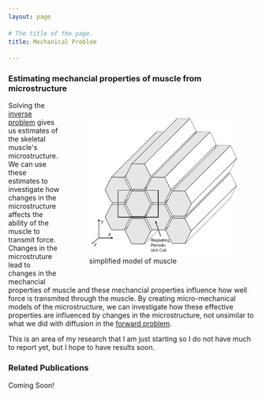 ```yaml
---
layout: page

# The title of the page.
title: Mechanical Problem

---
```

### Estimating mechancial properties of muscle from microstructure

<figure style="float: right; padding-top:20px;  padding-left:20px; padding-bottom:20px;">
<img src="/assets/img/muscle_schematic.png"  width="300">     
<figcaption>simplified model of muscle</figcaption>
</figure>

Solving the [inverse problem](/pages/inverse-problem/) gives us estimates of the skeletal muscle's microstructure. We can use these estimates to investigate how changes in the microstructure affects the ability of the muscle to transmit force. Changes in the microstruture lead to changes in the mechancial properties of muscle and these mechancial properties influence how well force is transmited through the muscle. By creating micro-mechanical models of the microstructure, we can investigate how these effective properties are influenced by changes in the microstructure, not unsimilar to what we did with diffusion in the [forward problem](/pages/forward-problem/). 

This is an area of my research that I am just starting so I do not have much to report yet, but I hope to have results soon.

### Related Publications

Coming Soon!
